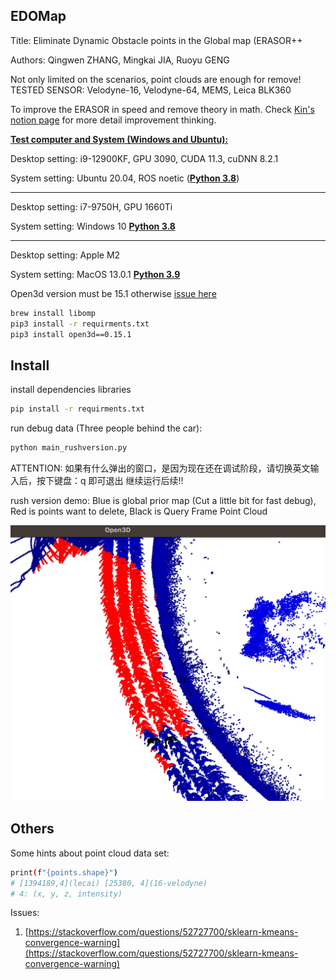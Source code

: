 EDOMap
---

Title: Eliminate Dynamic Obstacle points  in the Global map (ERASOR++

Authors: Qingwen ZHANG, Mingkai JIA, Ruoyu GENG

Not only limited on the scenarios, point clouds are enough for remove! TESTED SENSOR: Velodyne-16, Velodyne-64, MEMS, Leica BLK360

To improve the ERASOR in speed and remove theory in math. Check [Kin's notion page](https://www.notion.so/kinzhang/EDOMap-Eliminate-Dynamic-Obstacle-points-in-the-Global-map-ERASOR-6732884af87d430e9405c1e5e5c6ad73) for more detail improvement thinking.



**<u>Test computer and System (Windows and Ubuntu):</u>**

Desktop setting: i9-12900KF, GPU 3090, CUDA 11.3, cuDNN 8.2.1

System setting: Ubuntu 20.04, ROS noetic (**<u>Python 3.8</u>**)

---

Desktop setting: i7-9750H, GPU 1660Ti

System setting: Windows 10 **<u>Python 3.8</u>**

---

Desktop setting: Apple M2

System setting: MacOS 13.0.1 **<u>Python 3.9</u>**

Open3d version must be 15.1 otherwise [issue here](https://github.com/isl-org/Open3D/issues/1421#issuecomment-1402746225)

```bash
brew install libomp
pip3 install -r requirments.txt
pip3 install open3d==0.15.1
```

## Install
install dependencies libraries
```bash
pip install -r requirments.txt
```

run debug data (Three people behind the car):
```bash
python main_rushversion.py
```
ATTENTION: 如果有什么弹出的窗口，是因为现在还在调试阶段，请切换英文输入后，按下键盘：q 即可退出 继续运行后续!!

rush version demo:
Blue is global prior map (Cut a little bit for fast debug), Red is points want to delete, Black is Query Frame Point Cloud


![](assets/RushVersion_Demo.png)

## Others

Some hints about point cloud data set:
```bash
print(f"{points.shape}")
# [1394189,4](lecai) [25380, 4](16-velodyne) 
# 4: (x, y, z, intensity)
```

Issues:
1. [https://stackoverflow.com/questions/52727700/sklearn-kmeans-convergence-warning](https://stackoverflow.com/questions/52727700/sklearn-kmeans-convergence-warning)